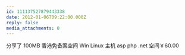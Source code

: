 ```yaml
---
id: 111137527879443338
date: 2012-01-06T09:22:00.000Z
reply: false
media_attachments: 0
---
```


分享了 100MB 香港免备案空间 Win Linux 主机 asp php .net 空间￥60.00 ​​​​

